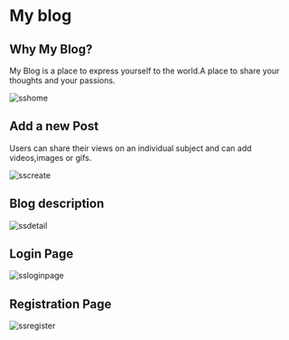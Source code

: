 # My blog

## Why My Blog?

My Blog is a place to express yourself to the world.A place to share your thoughts and your passions.

![sshome](https://user-images.githubusercontent.com/44438644/47647179-3c6da580-db9c-11e8-9368-668f734c5e2c.png)

## Add a new Post 

Users can share their views on an individual subject and can add videos,images or gifs.

![sscreate](https://user-images.githubusercontent.com/44438644/47735019-969c6280-dc91-11e8-93ff-545cd3d85044.png)

## Blog description

![ssdetail](https://user-images.githubusercontent.com/44438644/47735983-acab2280-dc93-11e8-91e6-69c09ff6fc3a.png)

## Login Page

![ssloginpage](https://user-images.githubusercontent.com/44438644/47735256-30fca600-dc92-11e8-98cc-6c3942f7491a.png)

## Registration Page

![ssregister](https://user-images.githubusercontent.com/44438644/47735257-30fca600-dc92-11e8-90f4-2904fd7a9ad5.png)
